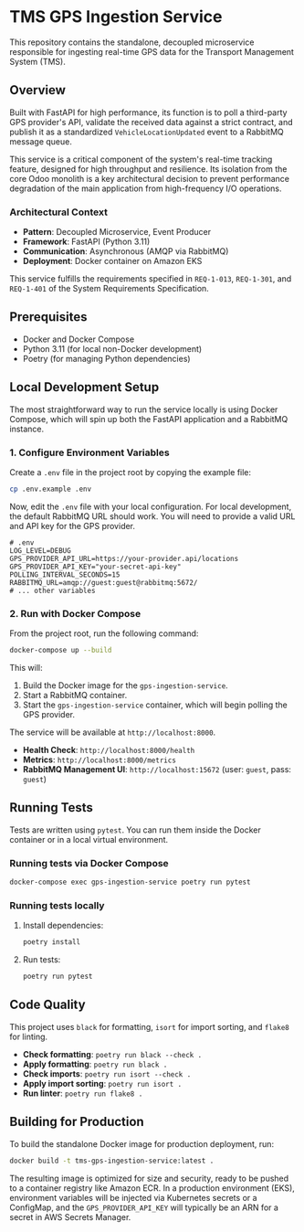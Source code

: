 # TMS GPS Ingestion Service

This repository contains the standalone, decoupled microservice responsible for ingesting real-time GPS data for the Transport Management System (TMS).

## Overview

Built with FastAPI for high performance, its function is to poll a third-party GPS provider's API, validate the received data against a strict contract, and publish it as a standardized `VehicleLocationUpdated` event to a RabbitMQ message queue.

This service is a critical component of the system's real-time tracking feature, designed for high throughput and resilience. Its isolation from the core Odoo monolith is a key architectural decision to prevent performance degradation of the main application from high-frequency I/O operations.

### Architectural Context

- **Pattern**: Decoupled Microservice, Event Producer
- **Framework**: FastAPI (Python 3.11)
- **Communication**: Asynchronous (AMQP via RabbitMQ)
- **Deployment**: Docker container on Amazon EKS

This service fulfills the requirements specified in `REQ-1-013`, `REQ-1-301`, and `REQ-1-401` of the System Requirements Specification.

## Prerequisites

- Docker and Docker Compose
- Python 3.11 (for local non-Docker development)
- Poetry (for managing Python dependencies)

## Local Development Setup

The most straightforward way to run the service locally is using Docker Compose, which will spin up both the FastAPI application and a RabbitMQ instance.

### 1. Configure Environment Variables

Create a `.env` file in the project root by copying the example file:

```bash
cp .env.example .env
```

Now, edit the `.env` file with your local configuration. For local development, the default RabbitMQ URL should work. You will need to provide a valid URL and API key for the GPS provider.

```
# .env
LOG_LEVEL=DEBUG
GPS_PROVIDER_API_URL=https://your-provider.api/locations
GPS_PROVIDER_API_KEY="your-secret-api-key"
POLLING_INTERVAL_SECONDS=15
RABBITMQ_URL=amqp://guest:guest@rabbitmq:5672/
# ... other variables
```

### 2. Run with Docker Compose

From the project root, run the following command:

```bash
docker-compose up --build
```

This will:
1.  Build the Docker image for the `gps-ingestion-service`.
2.  Start a RabbitMQ container.
3.  Start the `gps-ingestion-service` container, which will begin polling the GPS provider.

The service will be available at `http://localhost:8000`.

-   **Health Check**: `http://localhost:8000/health`
-   **Metrics**: `http://localhost:8000/metrics`
-   **RabbitMQ Management UI**: `http://localhost:15672` (user: `guest`, pass: `guest`)

## Running Tests

Tests are written using `pytest`. You can run them inside the Docker container or in a local virtual environment.

### Running tests via Docker Compose

```bash
docker-compose exec gps-ingestion-service poetry run pytest
```

### Running tests locally

1.  Install dependencies:
    ```bash
    poetry install
    ```
2.  Run tests:
    ```bash
    poetry run pytest
    ```

## Code Quality

This project uses `black` for formatting, `isort` for import sorting, and `flake8` for linting.

-   **Check formatting**: `poetry run black --check .`
-   **Apply formatting**: `poetry run black .`
-   **Check imports**: `poetry run isort --check .`
-   **Apply import sorting**: `poetry run isort .`
-   **Run linter**: `poetry run flake8 .`

## Building for Production

To build the standalone Docker image for production deployment, run:

```bash
docker build -t tms-gps-ingestion-service:latest .
```

The resulting image is optimized for size and security, ready to be pushed to a container registry like Amazon ECR. In a production environment (EKS), environment variables will be injected via Kubernetes secrets or a ConfigMap, and the `GPS_PROVIDER_API_KEY` will typically be an ARN for a secret in AWS Secrets Manager.